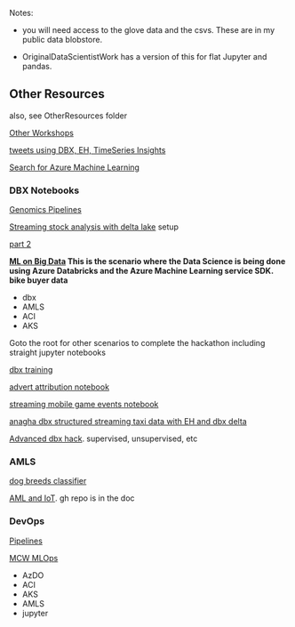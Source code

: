 

Notes:

* you will need access to the glove data and the csvs.  These are in my public data blobstore.  

* OriginalDataScientistWork has a version of this for flat Jupyter and pandas.  

## Other Resources

also, see OtherResources folder

[Other Workshops](https://github.com/Azure/data-ai-iot)  

[tweets using DBX, EH, TimeSeries Insights](https://github.com/Azure/data-ai-iot/tree/master/databricks) 

[Search for Azure Machine Learning](https://www.microsoft.com/handsonlabs/SelfPacedLabs)  

### DBX Notebooks

[Genomics Pipelines](https://pages.databricks.com/rs/094-YMS-629/images/Simplifying%20Genomics%20Pipelines%20at%20Scale%20with%20Databricks.html)  

[Streaming stock analysis with delta lake](https://pages.databricks.com/rs/094-YMS-629/images/streaming-stock-data-analysis-setup.html) setup  

[part 2](https://pages.databricks.com/rs/094-YMS-629/images/streaming-stock-data-analysis-main.html)  
 


**[ML on Big Data](https://github.com/DataSnowman/MLonBigData/tree/master/BikeBuyer/ADBnotebooks/BikeBuyerOps) This is the scenario where the Data Science is being done using Azure Databricks and the Azure Machine Learning service SDK.  bike buyer data**

* dbx
* AMLS
* ACI
* AKS

Goto the root for other scenarios to complete the hackathon including straight jupyter notebooks

[dbx training](https://www.linkedin.com/learning/azure-databricks-essential-training/what-you-should-know?u=3322)

[advert attribution notebook](https://s3.us-east-2.amazonaws.com/databricks-dennylee/notebooks/attribution-delta-blog.html)  

[streaming mobile game events notebook](https://docs.databricks.com/_static/notebooks/mobile-event-stream-etl.html)  

[anagha dbx structured streaming taxi data with EH and dbx delta](https://github.com/anagha-microsoft/databricks-workshops/tree/master/msready2019)

[Advanced dbx hack](https://github.com/annedroid/Ready2019_AA_AI319).  supervised, unsupervised, etc

### AMLS

[dog breeds classifier](https://github.com/maxluk/dogbreeds-webinar/blob/master/dog-breed-classifier.ipynb)

[AML and IoT](https://onedrive.live.com/view.aspx?resid=B14C36D10ED3D72A!102249&ithint=file%2cdocx&authkey=!AM8pQD9xAAXdips).  gh repo is in the doc

### DevOps

[Pipelines](https://github.com/microsoft/WhatTheHack/tree/master/010-AzureDevOps)  

[MCW MLOps](https://github.com/microsoft/MCW-ML-Ops)  

* AzDO
* ACI
* AKS
* AMLS
* jupyter